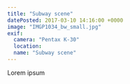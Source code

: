 ```yaml
---
title: "Subway scene"
datePosted: 2017-03-10 14:16:00 +0000
image: "IMGP1034_bw_small.jpg"
exif:
  camera: "Pentax K-30"
  location:
  name: "Subway scene"
---
```

Lorem ipsum